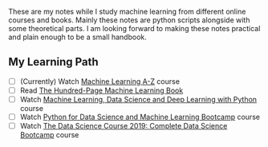 These are my notes while I study machine learning from different online courses and books. 
Mainly these notes are python scripts alongside with some theoretical parts.
I am looking forward to making these notes practical and plain enough to be a small handbook.

## My Learning Path
- [ ] (Currently) Watch [Machine Learning A-Z](https://www.udemy.com/course/machinelearning/) course
- [ ] Read [The Hundred-Page Machine Learning Book](https://www.amazon.com/Hundred-Page-Machine-Learning-Book-ebook/dp/B07MGCNKXB)
- [ ] Watch [Machine Learning, Data Science and Deep Learning with Python](https://www.udemy.com/course/data-science-and-machine-learning-with-python-hands-on/) course
- [ ] Watch [Python for Data Science and Machine Learning Bootcamp](https://www.udemy.com/course/python-for-data-science-and-machine-learning-bootcamp/) course
- [ ] Watch [The Data Science Course 2019: Complete Data Science Bootcamp](https://www.udemy.com/course/the-data-science-course-complete-data-science-bootcamp/) course
